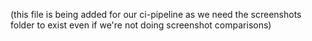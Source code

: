 (this file is being added for our ci-pipeline as we need the screenshots folder to exist even if we're not doing screenshot comparisons)
